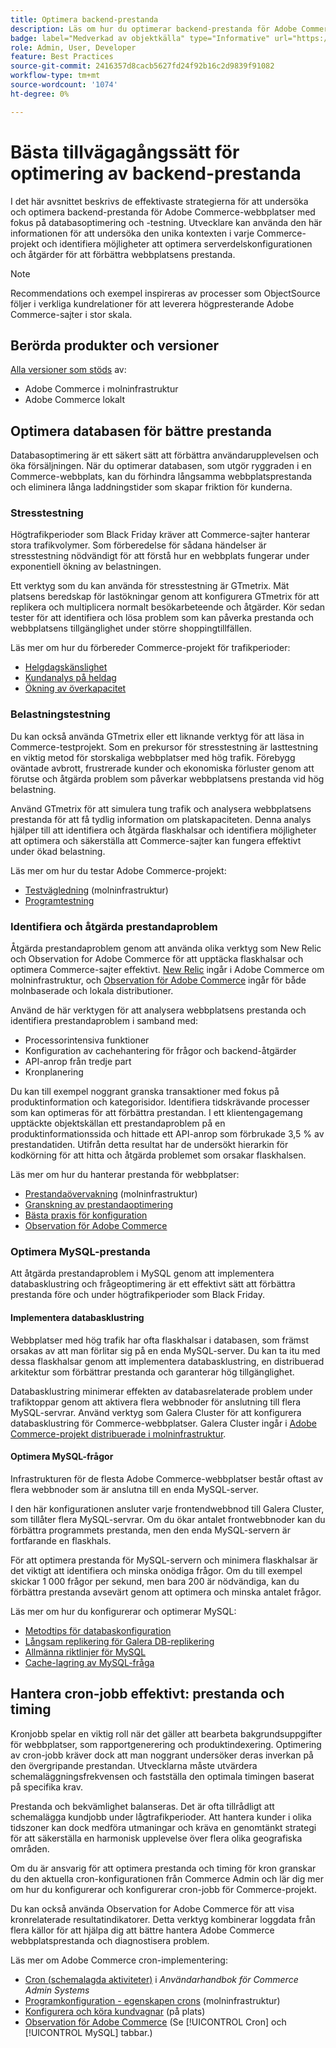 ```yaml
---
title: Optimera backend-prestanda
description: Läs om hur du optimerar backend-prestanda för Adobe Commerce-webbplatser.
badge: label="Medverkad av objektkälla" type="Informative" url="https://objectsource.co.uk/" tooltip="objektkälla"
role: Admin, User, Developer
feature: Best Practices
source-git-commit: 2416357d8cacb5627fd24f92b16c2d9839f91082
workflow-type: tm+mt
source-wordcount: '1074'
ht-degree: 0%

---
```


# Bästa tillvägagångssätt för optimering av backend-prestanda

I det här avsnittet beskrivs de effektivaste strategierna för att undersöka och optimera backend-prestanda för Adobe Commerce-webbplatser med fokus på databasoptimering och -testning. Utvecklare kan använda den här informationen för att undersöka den unika kontexten i varje Commerce-projekt och identifiera möjligheter att optimera serverdelskonfigurationen och åtgärder för att förbättra webbplatsens prestanda.

>[!NOTE]
>
>Recommendations och exempel inspireras av processer som ObjectSource följer i verkliga kundrelationer för att leverera högpresterande Adobe Commerce-sajter i stor skala.

## Berörda produkter och versioner

[Alla versioner som stöds](../../../release/versions.md) av:

- Adobe Commerce i molninfrastruktur
- Adobe Commerce lokalt

## Optimera databasen för bättre prestanda

Databasoptimering är ett säkert sätt att förbättra användarupplevelsen och öka försäljningen. När du optimerar databasen, som utgör ryggraden i en Commerce-webbplats, kan du förhindra långsamma webbplatsprestanda och eliminera långa laddningstider som skapar friktion för kunderna.

### Stresstestning

Högtrafikperioder som Black Friday kräver att Commerce-sajter hanterar stora trafikvolymer. Som förberedelse för sådana händelser är stresstestning nödvändigt för att förstå hur en webbplats fungerar under exponentiell ökning av belastningen.

Ett verktyg som du kan använda för stresstestning är GTmetrix. Mät platsens beredskap för lastökningar genom att konfigurera GTmetrix för att replikera och multiplicera normalt besökarbeteende och åtgärder. Kör sedan tester för att identifiera och lösa problem som kan påverka prestanda och webbplatsens tillgänglighet under större shoppingtillfällen.

Läs mer om hur du förbereder Commerce-projekt för trafikperioder:

- [Helgdagskänslighet](https://experienceleague.adobe.com/docs/events/mbi-webinars-recordings/2021/holiday-readiness.html)
- [Kundanalys på heldag](https://experienceleague.adobe.com/docs/commerce-business-intelligence/mbi/analyze/performance/holiday-season-perf.html)
- [Ökning av överkapacitet](https://experienceleague.adobe.com/docs/commerce-knowledge-base/kb/announcements/commerce-announcements/2021-holiday-surge-capacity-requests-for-magento-commerce-cloud.html)

### Belastningstestning

Du kan också använda GTmetrix eller ett liknande verktyg för att läsa in Commerce-testprojekt. Som en prekursor för stresstestning är lasttestning en viktig metod för storskaliga webbplatser med hög trafik. Förebygg oväntade avbrott, frustrerade kunder och ekonomiska förluster genom att förutse och åtgärda problem som påverkar webbplatsens prestanda vid hög belastning.

Använd GTmetrix för att simulera tung trafik och analysera webbplatsens prestanda för att få tydlig information om platskapaciteten. Denna analys hjälper till att identifiera och åtgärda flaskhalsar och identifiera möjligheter att optimera och säkerställa att Commerce-sajter kan fungera effektivt under ökad belastning.

Läs mer om hur du testar Adobe Commerce-projekt:

- [Testvägledning](https://experienceleague.adobe.com/docs/commerce-cloud-service/user-guide/develop/test/guidance.html)  (molninfrastruktur)
- [Programtestning](https://developer.adobe.com/commerce/testing/guide/)

### Identifiera och åtgärda prestandaproblem

Åtgärda prestandaproblem genom att använda olika verktyg som New Relic och Observation for Adobe Commerce för att upptäcka flaskhalsar och optimera Commerce-sajter effektivt. [New Relic](https://experienceleague.adobe.com/docs/commerce-cloud-service/user-guide/monitor/new-relic.html) ingår i Adobe Commerce om molninfrastruktur, och [Observation för Adobe Commerce](/help/tools/observation-for-adobe-commerce/intro.md) ingår för både molnbaserade och lokala distributioner.

Använd de här verktygen för att analysera webbplatsens prestanda och identifiera prestandaproblem i samband med:

- Processorintensiva funktioner
- Konfiguration av cachehantering för frågor och backend-åtgärder
- API-anrop från tredje part
- Kronplanering

Du kan till exempel noggrant granska transaktioner med fokus på produktinformation och kategorisidor. Identifiera tidskrävande processer som kan optimeras för att förbättra prestandan. I ett klientengagemang upptäckte objektskällan ett prestandaproblem på en produktinformationssida och hittade ett API-anrop som förbrukade 3,5 % av prestandatiden. Utifrån detta resultat har de undersökt hierarkin för kodkörning för att hitta och åtgärda problemet som orsakar flaskhalsen.

Läs mer om hur du hanterar prestanda för webbplatser:

- [Prestandaövervakning](https://experienceleague.adobe.com/docs/commerce-cloud-service/user-guide/monitor/performance.html) (molninfrastruktur)
- [Granskning av prestandaoptimering](/help/implementation-playbook/infrastructure/performance/recommendations.md)
- [Bästa praxis för konfiguration](/help/performance/configuration.md)
- [Observation för Adobe Commerce](/help/tools/observation-for-adobe-commerce/intro.md)

### Optimera MySQL-prestanda

Att åtgärda prestandaproblem i MySQL genom att implementera databasklustring och frågeoptimering är ett effektivt sätt att förbättra prestanda före och under högtrafikperioder som Black Friday.

#### Implementera databasklustring

Webbplatser med hög trafik har ofta flaskhalsar i databasen, som främst orsakas av att man förlitar sig på en enda MySQL-server. Du kan ta itu med dessa flaskhalsar genom att implementera databasklustring, en distribuerad arkitektur som förbättrar prestanda och garanterar hög tillgänglighet.

Databasklustring minimerar effekten av databasrelaterade problem under trafiktoppar genom att aktivera flera webbnoder för anslutning till flera MySQL-servrar. Använd verktyg som Galera Cluster för att konfigurera databasklustring för Commerce-webbplatser. Galera Cluster ingår i [Adobe Commerce-projekt distribuerade i molninfrastruktur](https://experienceleague.adobe.com/docs/commerce-operations/implementation-playbook/infrastructure/cloud/technology.html).

#### Optimera MySQL-frågor

Infrastrukturen för de flesta Adobe Commerce-webbplatser består oftast av flera webbnoder som är anslutna till en enda MySQL-server.

I den här konfigurationen ansluter varje frontendwebbnod till Galera Cluster, som tillåter flera MySQL-servrar. Om du ökar antalet frontwebbnoder kan du förbättra programmets prestanda, men den enda MySQL-servern är fortfarande en flaskhals.

För att optimera prestanda för MySQL-servern och minimera flaskhalsar är det viktigt att identifiera och minska onödiga frågor. Om du till exempel skickar 1 000 frågor per sekund, men bara 200 är nödvändiga, kan du förbättra prestanda avsevärt genom att optimera och minska antalet frågor.

Läs mer om hur du konfigurerar och optimerar MySQL:

- [Metodtips för databaskonfiguration](https://experienceleague.adobe.com/docs/commerce-operations/implementation-playbook/best-practices/planning/database-on-cloud.html)
- [Långsam replikering för Galera DB-replikering](https://experienceleague.adobe.com/docs/commerce-learn/tutorials/backend-development/galera-db-slow-replication.html)
- [Allmänna riktlinjer för MySQL](/help/installation/prerequisites/database/mysql.md)
- [Cache-lagring av MySQL-fråga](https://experienceleague.adobe.com/docs/commerce-learn/tutorials/backend-development/mysql-query-cache.html)

## Hantera cron-jobb effektivt: prestanda och timing

Kronjobb spelar en viktig roll när det gäller att bearbeta bakgrundsuppgifter för webbplatser, som rapportgenerering och produktindexering. Optimering av cron-jobb kräver dock att man noggrant undersöker deras inverkan på den övergripande prestandan. Utvecklarna måste utvärdera schemaläggningsfrekvensen och fastställa den optimala timingen baserat på specifika krav.

Prestanda och bekvämlighet balanseras. Det är ofta tillrådligt att schemalägga kundjobb under lågtrafikperioder. Att hantera kunder i olika tidszoner kan dock medföra utmaningar och kräva en genomtänkt strategi för att säkerställa en harmonisk upplevelse över flera olika geografiska områden.

Om du är ansvarig för att optimera prestanda och timing för kron granskar du den aktuella cron-konfigurationen från Commerce Admin och lär dig mer om hur du konfigurerar och konfigurerar cron-jobb för Commerce-projekt.

Du kan också använda Observation for Adobe Commerce för att visa kronrelaterade resultatindikatorer. Detta verktyg kombinerar loggdata från flera källor för att hjälpa dig att bättre hantera Adobe Commerce webbplatsprestanda och diagnostisera problem.

Läs mer om Adobe Commerce cron-implementering:

- [Cron (schemalagda aktiviteter)](https://experienceleague.adobe.com/docs/commerce-admin/systems/tools/cron.html) i _Användarhandbok för Commerce Admin Systems_
- [Programkonfiguration - egenskapen crons](https://experienceleague.adobe.com/docs/commerce-cloud-service/user-guide/configure/app/properties/crons-property.html) (molninfrastruktur)
- [Konfigurera och köra kundvagnar](https://experienceleague.adobe.com/docs/commerce-cloud-service/user-guide/configure/app/properties/crons-property.html) (på plats)
- [Observation för Adobe Commerce](https://experienceleague.adobe.com/docs/commerce-operations/tools/observation-for-adobe-commerce/intro.html) (Se [!UICONTROL Cron] och [!UICONTROL MySQL] tabbar.)
